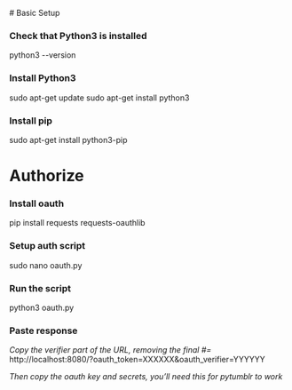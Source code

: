 # Basic Setup

### Check that Python3 is installed
python3 --version

### Install Python3
sudo apt-get update
sudo apt-get install python3

### Install pip
sudo apt-get install python3-pip



# Authorize

### Install oauth
pip install requests requests-oauthlib

### Setup auth script
sudo nano oauth.py 

### Run the script
python3 oauth.py

### Paste response
*Copy the verifier part of the URL, removing the final #=*
http://localhost:8080/?oauth_token=XXXXXX&oauth_verifier=YYYYYY

*Then copy the oauth key and secrets, you’ll need this for pytumblr to work*

